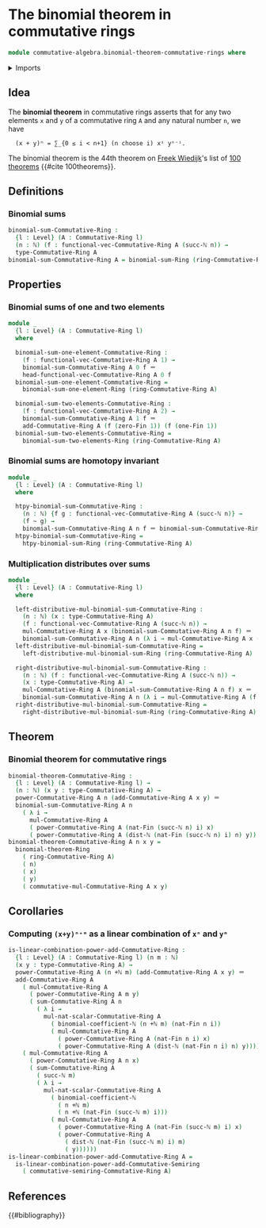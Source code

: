 # The binomial theorem in commutative rings

```agda
module commutative-algebra.binomial-theorem-commutative-rings where
```

<details><summary>Imports</summary>

```agda
open import commutative-algebra.binomial-theorem-commutative-semirings
open import commutative-algebra.commutative-rings
open import commutative-algebra.powers-of-elements-commutative-rings
open import commutative-algebra.sums-commutative-rings

open import elementary-number-theory.addition-natural-numbers
open import elementary-number-theory.binomial-coefficients
open import elementary-number-theory.distance-natural-numbers
open import elementary-number-theory.natural-numbers

open import foundation.homotopies
open import foundation.identity-types
open import foundation.universe-levels

open import linear-algebra.vectors-on-commutative-rings

open import ring-theory.binomial-theorem-rings

open import univalent-combinatorics.standard-finite-types
```

</details>

## Idea

The **binomial theorem** in commutative rings asserts that for any two elements
`x` and `y` of a commutative ring `A` and any natural number `n`, we have

```text
  (x + y)ⁿ = ∑_{0 ≤ i < n+1} (n choose i) xⁱ yⁿ⁻ⁱ.
```

The binomial theorem is the 44th theorem on
[Freek Wiedijk](http://www.cs.ru.nl/F.Wiedijk/)'s list of
[100 theorems](literature.100-theorems.md) {{#cite 100theorems}}.

## Definitions

### Binomial sums

```agda
binomial-sum-Commutative-Ring :
  {l : Level} (A : Commutative-Ring l)
  (n : ℕ) (f : functional-vec-Commutative-Ring A (succ-ℕ n)) →
  type-Commutative-Ring A
binomial-sum-Commutative-Ring A = binomial-sum-Ring (ring-Commutative-Ring A)
```

## Properties

### Binomial sums of one and two elements

```agda
module _
  {l : Level} (A : Commutative-Ring l)
  where

  binomial-sum-one-element-Commutative-Ring :
    (f : functional-vec-Commutative-Ring A 1) →
    binomial-sum-Commutative-Ring A 0 f ＝
    head-functional-vec-Commutative-Ring A 0 f
  binomial-sum-one-element-Commutative-Ring =
    binomial-sum-one-element-Ring (ring-Commutative-Ring A)

  binomial-sum-two-elements-Commutative-Ring :
    (f : functional-vec-Commutative-Ring A 2) →
    binomial-sum-Commutative-Ring A 1 f ＝
    add-Commutative-Ring A (f (zero-Fin 1)) (f (one-Fin 1))
  binomial-sum-two-elements-Commutative-Ring =
    binomial-sum-two-elements-Ring (ring-Commutative-Ring A)
```

### Binomial sums are homotopy invariant

```agda
module _
  {l : Level} (A : Commutative-Ring l)
  where

  htpy-binomial-sum-Commutative-Ring :
    (n : ℕ) {f g : functional-vec-Commutative-Ring A (succ-ℕ n)} →
    (f ~ g) →
    binomial-sum-Commutative-Ring A n f ＝ binomial-sum-Commutative-Ring A n g
  htpy-binomial-sum-Commutative-Ring =
    htpy-binomial-sum-Ring (ring-Commutative-Ring A)
```

### Multiplication distributes over sums

```agda
module _
  {l : Level} (A : Commutative-Ring l)
  where

  left-distributive-mul-binomial-sum-Commutative-Ring :
    (n : ℕ) (x : type-Commutative-Ring A)
    (f : functional-vec-Commutative-Ring A (succ-ℕ n)) →
    mul-Commutative-Ring A x (binomial-sum-Commutative-Ring A n f) ＝
    binomial-sum-Commutative-Ring A n (λ i → mul-Commutative-Ring A x (f i))
  left-distributive-mul-binomial-sum-Commutative-Ring =
    left-distributive-mul-binomial-sum-Ring (ring-Commutative-Ring A)

  right-distributive-mul-binomial-sum-Commutative-Ring :
    (n : ℕ) (f : functional-vec-Commutative-Ring A (succ-ℕ n)) →
    (x : type-Commutative-Ring A) →
    mul-Commutative-Ring A (binomial-sum-Commutative-Ring A n f) x ＝
    binomial-sum-Commutative-Ring A n (λ i → mul-Commutative-Ring A (f i) x)
  right-distributive-mul-binomial-sum-Commutative-Ring =
    right-distributive-mul-binomial-sum-Ring (ring-Commutative-Ring A)
```

## Theorem

### Binomial theorem for commutative rings

```agda
binomial-theorem-Commutative-Ring :
  {l : Level} (A : Commutative-Ring l) →
  (n : ℕ) (x y : type-Commutative-Ring A) →
  power-Commutative-Ring A n (add-Commutative-Ring A x y) ＝
  binomial-sum-Commutative-Ring A n
    ( λ i →
      mul-Commutative-Ring A
      ( power-Commutative-Ring A (nat-Fin (succ-ℕ n) i) x)
      ( power-Commutative-Ring A (dist-ℕ (nat-Fin (succ-ℕ n) i) n) y))
binomial-theorem-Commutative-Ring A n x y =
  binomial-theorem-Ring
    ( ring-Commutative-Ring A)
    ( n)
    ( x)
    ( y)
    ( commutative-mul-Commutative-Ring A x y)
```

## Corollaries

### Computing `(x+y)ⁿ⁺ᵐ` as a linear combination of `xⁿ` and `yᵐ`

```agda
is-linear-combination-power-add-Commutative-Ring :
  {l : Level} (A : Commutative-Ring l) (n m : ℕ)
  (x y : type-Commutative-Ring A) →
  power-Commutative-Ring A (n +ℕ m) (add-Commutative-Ring A x y) ＝
  add-Commutative-Ring A
    ( mul-Commutative-Ring A
      ( power-Commutative-Ring A m y)
      ( sum-Commutative-Ring A n
        ( λ i →
          mul-nat-scalar-Commutative-Ring A
            ( binomial-coefficient-ℕ (n +ℕ m) (nat-Fin n i))
            ( mul-Commutative-Ring A
              ( power-Commutative-Ring A (nat-Fin n i) x)
              ( power-Commutative-Ring A (dist-ℕ (nat-Fin n i) n) y)))))
    ( mul-Commutative-Ring A
      ( power-Commutative-Ring A n x)
      ( sum-Commutative-Ring A
        ( succ-ℕ m)
        ( λ i →
          mul-nat-scalar-Commutative-Ring A
            ( binomial-coefficient-ℕ
              ( n +ℕ m)
              ( n +ℕ (nat-Fin (succ-ℕ m) i)))
            ( mul-Commutative-Ring A
              ( power-Commutative-Ring A (nat-Fin (succ-ℕ m) i) x)
              ( power-Commutative-Ring A
                ( dist-ℕ (nat-Fin (succ-ℕ m) i) m)
                ( y))))))
is-linear-combination-power-add-Commutative-Ring A =
  is-linear-combination-power-add-Commutative-Semiring
    ( commutative-semiring-Commutative-Ring A)
```

## References

{{#bibliography}}
